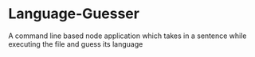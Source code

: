 # Language-Guesser
A command line based node application which takes in a sentence while executing the file and guess its language
